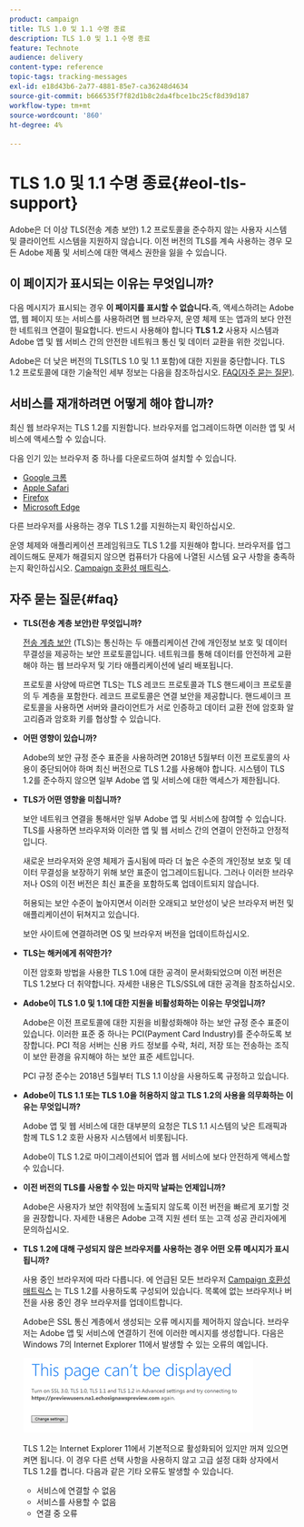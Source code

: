 ```yaml
---
product: campaign
title: TLS 1.0 및 1.1 수명 종료
description: TLS 1.0 및 1.1 수명 종료
feature: Technote
audience: delivery
content-type: reference
topic-tags: tracking-messages
exl-id: e18d43b6-2a77-4881-85e7-ca36248d4634
source-git-commit: b666535f7f82d1b8c2da4fbce1bc25cf8d39d187
workflow-type: tm+mt
source-wordcount: '860'
ht-degree: 4%

---
```


# TLS 1.0 및 1.1 수명 종료{#eol-tls-support}



Adobe은 더 이상 TLS(전송 계층 보안) 1.2 프로토콜을 준수하지 않는 사용자 시스템 및 클라이언트 시스템을 지원하지 않습니다. 이전 버전의 TLS를 계속 사용하는 경우 모든 Adobe 제품 및 서비스에 대한 액세스 권한을 잃을 수 있습니다.

## 이 페이지가 표시되는 이유는 무엇입니까?

다음 메시지가 표시되는 경우 **이 페이지를 표시할 수 없습니다.**&#x200B;즉, 액세스하려는 Adobe 앱, 웹 페이지 또는 서비스를 사용하려면 웹 브라우저, 운영 체제 또는 앱과의 보다 안전한 네트워크 연결이 필요합니다. 반드시 사용해야 합니다 **TLS 1.2** 사용자 시스템과 Adobe 앱 및 웹 서비스 간의 안전한 네트워크 통신 및 데이터 교환을 위한 것입니다.

Adobe은 더 낮은 버전의 TLS(TLS 1.0 및 1.1 포함)에 대한 지원을 중단합니다. TLS 1.2 프로토콜에 대한 기술적인 세부 정보는 다음을 참조하십시오. [FAQ(자주 묻는 질문)](#faq).

## 서비스를 재개하려면 어떻게 해야 합니까?

최신 웹 브라우저는 TLS 1.2를 지원합니다. 브라우저를 업그레이드하면 이러한 앱 및 서비스에 액세스할 수 있습니다.

다음 인기 있는 브라우저 중 하나를 다운로드하여 설치할 수 있습니다.

* [Google 크롬](https://www.google.com/chrome/)
* [Apple Safari](https://www.apple.com/safari/)
* [Firefox](https://www.mozilla.org/en-US/firefox/new/)
* [Microsoft Edge](https://www.microsoft.com/en-us/edge)

다른 브라우저를 사용하는 경우 TLS 1.2를 지원하는지 확인하십시오.

운영 체제와 애플리케이션 프레임워크도 TLS 1.2를 지원해야 합니다. 브라우저를 업그레이드해도 문제가 해결되지 않으면 컴퓨터가 다음에 나열된 시스템 요구 사항을 충족하는지 확인하십시오. [Campaign 호환성 매트릭스](../../rn/using/compatibility-matrix.md).

## 자주 묻는 질문{#faq}

* **TLS(전송 계층 보안)란 무엇입니까?**

  [전송 계층 보안](https://en.wikipedia.org/wiki/Transport_Layer_Security) (TLS)는 통신하는 두 애플리케이션 간에 개인정보 보호 및 데이터 무결성을 제공하는 보안 프로토콜입니다. 네트워크를 통해 데이터를 안전하게 교환해야 하는 웹 브라우저 및 기타 애플리케이션에 널리 배포됩니다.

  프로토콜 사양에 따르면 TLS는 TLS 레코드 프로토콜과 TLS 핸드셰이크 프로토콜의 두 계층을 포함한다. 레코드 프로토콜은 연결 보안을 제공합니다. 핸드셰이크 프로토콜을 사용하면 서버와 클라이언트가 서로 인증하고 데이터 교환 전에 암호화 알고리즘과 암호화 키를 협상할 수 있습니다.

* **어떤 영향이 있습니까?**

  Adobe의 보안 규정 준수 표준을 사용하려면 2018년 5월부터 이전 프로토콜의 사용이 중단되어야 하며 최신 버전으로 TLS 1.2를 사용해야 합니다. 시스템이 TLS 1.2를 준수하지 않으면 일부 Adobe 앱 및 서비스에 대한 액세스가 제한됩니다.

* **TLS가 어떤 영향을 미칩니까?**

  보안 네트워크 연결을 통해서만 일부 Adobe 앱 및 서비스에 참여할 수 있습니다. TLS를 사용하면 브라우저와 이러한 앱 및 웹 서비스 간의 연결이 안전하고 안정적입니다.

  새로운 브라우저와 운영 체제가 출시됨에 따라 더 높은 수준의 개인정보 보호 및 데이터 무결성을 보장하기 위해 보안 표준이 업그레이드됩니다. 그러나 이러한 브라우저나 OS의 이전 버전은 최신 표준을 포함하도록 업데이트되지 않습니다.

  허용되는 보안 수준이 높아지면서 이러한 오래되고 보안성이 낮은 브라우저 버전 및 애플리케이션이 뒤쳐지고 있습니다.

  보안 사이트에 연결하려면 OS 및 브라우저 버전을 업데이트하십시오.

* **TLS는 해커에게 취약한가?**

  이전 암호화 방법을 사용한 TLS 1.0에 대한 공격이 문서화되었으며 이전 버전은 TLS 1.2보다 더 취약합니다. 자세한 내용은 TLS/SSL에 대한 공격을 참조하십시오.

* **Adobe이 TLS 1.0 및 1.1에 대한 지원을 비활성화하는 이유는 무엇입니까?**

  Adobe은 이전 프로토콜에 대한 지원을 비활성화해야 하는 보안 규정 준수 표준이 있습니다. 이러한 표준 중 하나는 PCI(Payment Card Industry)를 준수하도록 보장합니다. PCI 적응 서버는 신용 카드 정보를 수락, 처리, 저장 또는 전송하는 조직이 보안 환경을 유지해야 하는 보안 표준 세트입니다.

  PCI 규정 준수는 2018년 5월부터 TLS 1.1 이상을 사용하도록 규정하고 있습니다.

* **Adobe이 TLS 1.1 또는 TLS 1.0을 허용하지 않고 TLS 1.2의 사용을 의무화하는 이유는 무엇입니까?**

  Adobe 앱 및 웹 서비스에 대한 대부분의 요청은 TLS 1.1 시스템의 낮은 트래픽과 함께 TLS 1.2 호환 사용자 시스템에서 비롯됩니다.

  Adobe이 TLS 1.2로 마이그레이션되어 앱과 웹 서비스에 보다 안전하게 액세스할 수 있습니다.

* **이전 버전의 TLS를 사용할 수 있는 마지막 날짜는 언제입니까?**

  Adobe은 사용자가 보안 취약점에 노출되지 않도록 이전 버전을 빠르게 포기할 것을 권장합니다. 자세한 내용은 Adobe 고객 지원 센터 또는 고객 성공 관리자에게 문의하십시오.

* **TLS 1.2에 대해 구성되지 않은 브라우저를 사용하는 경우 어떤 오류 메시지가 표시됩니까?**

  사용 중인 브라우저에 따라 다릅니다. 에 언급된 모든 브라우저 [Campaign 호환성 매트릭스](../../rn/using/compatibility-matrix.md) 는 TLS 1.2를 사용하도록 구성되어 있습니다. 목록에 없는 브라우저나 버전을 사용 중인 경우 브라우저를 업데이트합니다.

  Adobe은 SSL 통신 계층에서 생성되는 오류 메시지를 제어하지 않습니다. 브라우저는 Adobe 앱 및 서비스에 연결하기 전에 이러한 메시지를 생성합니다. 다음은 Windows 7의 Internet Explorer 11에서 발생할 수 있는 오류의 예입니다.

  ![](assets/do-not-translate/page-not-displayed.png)

  TLS 1.2는 Internet Explorer 11에서 기본적으로 활성화되어 있지만 꺼져 있으면 켜면 됩니다. 이 경우 다른 선택 사항을 사용하지 않고 고급 설정 대화 상자에서 TLS 1.2를 켭니다. 다음과 같은 기타 오류도 발생할 수 있습니다.

   * 서비스에 연결할 수 없음
   * 서비스를 사용할 수 없음
   * 연결 중 오류
